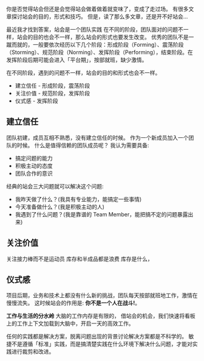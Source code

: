 你是否觉得站会但还是会觉得站会做着做着就变味了，变成了走过场。
有很多文章探讨站会的目的，形式和技巧。
但是，读了那么多文章，还是开不好站会...

最近我才找到答案，站会是一个团队实践
在不同的阶段，团队面对的问题不一样，站会的目的也会不一样，那么站会的形式也要发生改变。
优秀的团队不是一蹴而就的，一般要依次经历以下几个阶段：形成阶段（Forming）、震荡阶段（Storming）、规范阶段（Norming）、发挥阶段（Performing），结束阶段。在发挥阶段后期可能会进入「平台期」，按部就班，缺少激情。

在不同阶段，遇到的问题不一样，站会的目的和形式也会不一样。
* 建立信任  - 形成阶段，震荡阶段
* 关注价值 - 规范阶段，发挥阶段
* 仪式感 - 发挥阶段

## 建立信任
团队初建，成员互相不熟悉，没有建立信任的时候。
作为一个新成员加入一个团队的时候。
什么是值得信赖的团队成员呢？
我认为需要具备:
* 搞定问题的能力
* 积极主动的态度
* 团队合作的意识

经典的站会三大问题就可以解决这个问题:
* 我昨天做了什么？(我具有专业能力，能搞定一些事情)
* 今天准备做什么？(我是积极主动的人)
* 我遇到了什么问题？(我是靠谱的 Team Member，能把搞不定的问题暴露出来)

## 关注价值
关注接力棒而不是运动员
库存和半成品都是浪费
库存是什么，

## 仪式感
项目后期，业务和技术上都没有什么新的挑战，团队每天按部就班地工作，激情在慢慢流失。
这时候站会的作用是: **你不是一个人在战斗!**。

**工作与生活的分水岭**
大脑的工作内存是有限的， 借站会的机会，我们快速将看板上的工作上下文加载到大脑中，开启一天的高效工作。

任何的实践都是解决方案，脱离问题出现的背景讨论解决方案都是不科学的。
敏捷不是遵循「标准」实践，而是搞清楚实践在什么环境下解决什么问题，才能对实践进行裁剪和改进。

